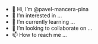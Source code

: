 - 👋 Hi, I’m @pavel-mancera-pina
- 👀 I’m interested in ...
- 🌱 I’m currently learning ...
- 💞️ I’m looking to collaborate on ...
- 📫 How to reach me ...

<!---
pavel-mancera-pina/pavel-mancera-pina is a ✨ special ✨ repository because its `README.md` (this file) appears on your GitHub profile.
You can click the Preview link to take a look at your changes.
--->
